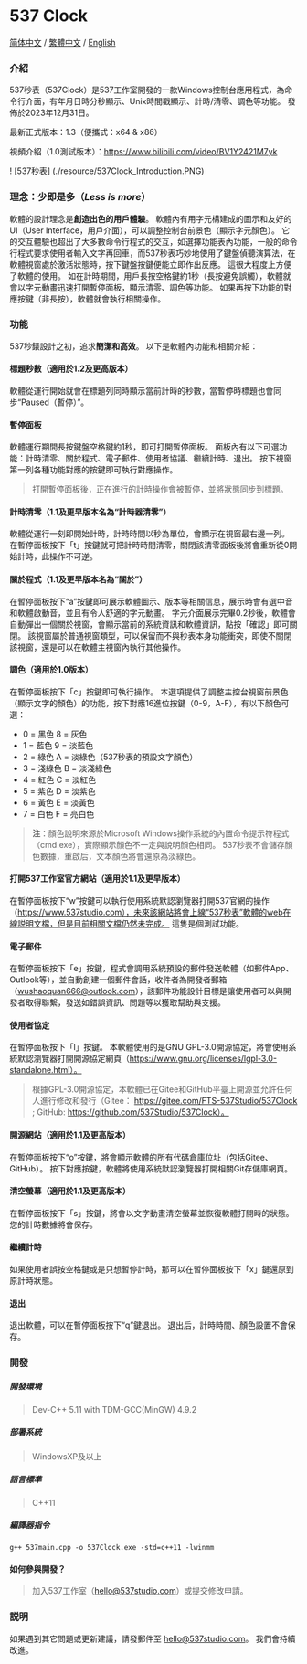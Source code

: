 # 537 Clock

[简体中文](./README.md) / [繁體中文](./README.tra-cn.md) / [English](./README.en.md)

### 介紹

537秒表（537Clock）是537工作室開發的一款Windows控制台應用程式，為命令行介面，有年月日時分秒顯示、Unix時間戳顯示、計時/清零、調色等功能。 發佈於2023年12月31日。

最新正式版本：1.3（便攜式：x64 & x86）

視頻介紹（1.0測試版本）：https://www.bilibili.com/video/BV1Y2421M7yk

! [537秒表] (./resource/537Clock_Introduction.PNG)

### 理念：少即是多（_Less is more_）

軟體的設計理念是**創造出色的用戶體驗**。 軟體內有用字元構建成的圖示和友好的UI（User Interface，用戶介面），可以調整控制台前景色（顯示字元顏色）。 它的交互體驗也超出了大多數命令行程式的交互，如選擇功能表內功能，一般的命令行程式要求使用者輸入文字再回車，而537秒表巧妙地使用了鍵盤偵聽演算法，在軟體視窗處於激活狀態時，按下鍵盤按鍵便能立即作出反應。 這很大程度上方便了軟體的使用。 如在計時期間，用戶長按空格鍵約1秒（長按避免誤觸），軟體就會以字元動畫迅速打開暫停面板，顯示清零、調色等功能。 如果再按下功能的對應按鍵（非長按），軟體就會執行相關操作。

### 功能

537秒錶設計之初，追求**簡潔和高效**。 以下是軟體內功能和相關介紹：

#### **標題秒數**（適用於1.2及更高版本）

軟體從運行開始就會在標題列同時顯示當前計時的秒數，當暫停時標題也會同步“Paused（暫停）”。

#### **暫停面板**

軟體運行期間長按鍵盤空格鍵約1秒，即可打開暫停面板。 面板內有以下可選功能：計時清零、關於程式、電子郵件、使用者協議、繼續計時、退出。 按下視窗第一列各種功能對應的按鍵即可執行對應操作。

> 打開暫停面板後，正在進行的計時操作會被暫停，並將狀態同步到標題。

#### **計時清零**（1.1及更早版本名為“計時器清零”）

軟體從運行一刻即開始計時，計時時間以秒為單位，會顯示在視窗最右邊一列。 在暫停面板按下「t」按鍵就可把計時時間清零，關閉該清零面板後將會重新從0開始計時，此操作不可逆。

#### **關於程式**（1.1及更早版本名為“關於”）

在暫停面板按下“a”按鍵即可展示軟體圖示、版本等相關信息，展示時會有選中音和軟體啟動音，並且有令人舒適的字元動畫。 字元介面展示完畢0.2秒後，軟體會自動彈出一個關於視窗，會顯示當前的系統資訊和軟體資訊，點按「確認」即可關閉。 該視窗屬於普通視窗類型，可以保留而不與秒表本身功能衝突，即使不關閉該視窗，還是可以在軟體主視窗內執行其他操作。

#### **調色**（適用於1.0版本）

在暫停面板按下「c」按鍵即可執行操作。 本選項提供了調整主控台視窗前景色（顯示文字的顏色）的功能，按下對應16進位按鍵（0-9，A-F），有以下顏色可選：

- 0 = 黑色 8 = 灰色
- 1 = 藍色 9 = 淡藍色
- 2 = 綠色 A = 淡綠色（537秒表的預設文字顏色）
- 3 = 淺綠色 B = 淡淺綠色
- 4 = 紅色 C = 淡紅色
- 5 = 紫色 D = 淡紫色
- 6 = 黃色 E = 淡黃色
- 7 = 白色 F = 亮白色

> **注**：顏色說明來源於Microsoft Windows操作系統的內置命令提示符程式（cmd.exe），實際顯示顏色不一定與說明顏色相同。
> 537秒表不會儲存顏色數據，重啟后，文本顏色將會還原為淡綠色。

#### **打開537工作室官方網站**（適用於1.1及更早版本）

在暫停面板按下“w”按鍵可以執行使用系統默認瀏覽器打開537官網的操作（https://www.537studio.com），未來該網站將會上線“537秒表”軟體的web在線説明文檔，但是目前相關文檔仍然未完成。 這隻是個測試功能。

#### **電子郵件**

在暫停面板按下「e」按鍵，程式會調用系統預設的郵件發送軟體（如郵件App、Outlook等），並自動創建一個郵件會話，收件者為開發者郵箱（wushaoquan666@outlook.com），該郵件功能設計目標是讓使用者可以與開發者取得聯繫，發送如錯誤資訊、問題等以獲取幫助與支援。

#### **使用者協定**

在暫停面板按下「l」按鍵。 本軟體使用的是GNU GPL-3.0開源協定，將會使用系統默認瀏覽器打開開源協定網頁（https://www.gnu.org/licenses/lgpl-3.0-standalone.html）。
> 根據GPL-3.0開源協定，本軟體已在Gitee和GitHub平臺上開源並允許任何人進行修改和發行（Gitee： https://gitee.com/FTS-537Studio/537Clock ; GitHub: https://github.com/537Studio/537Clock）。

#### **開源網站**（適用於1.1及更高版本）

在暫停面板按下“o”按鍵，將會顯示軟體的所有代碼倉庫位址（包括Gitee、GitHub）。 按下對應按鍵，軟體將使用系統默認瀏覽器打開相關Git存儲庫網頁。

#### **清空螢幕**（適用於1.1及更高版本）

在暫停面板按下「s」按鍵，將會以文字動畫清空螢幕並恢復軟體打開時的狀態。 您的計時數據將會保存。

#### **繼續計時**

如果使用者誤按空格鍵或是只想暫停計時，那可以在暫停面板按下「x」鍵還原到原計時狀態。

#### **退出**

退出軟體，可以在暫停面板按下“q”鍵退出。 退出后，計時時間、顏色設置不會保存。

### 開發

##### **開發環境**

> Dev-C++ 5.11 with TDM-GCC(MinGW) 4.9.2

##### **部署系統**

> WindowsXP及以上

##### **語言標準**

> C++11

##### **編譯器指令**

```g++ 537main.cpp -o 537Clock.exe -std=c++11 -lwinmm```

#### 如何參與開發？

> 加入537工作室（hello@537studio.com）或提交修改申請。

### 説明

如果遇到其它問題或更新建議，請發郵件至 hello@537studio.com。 我們會持續改進。